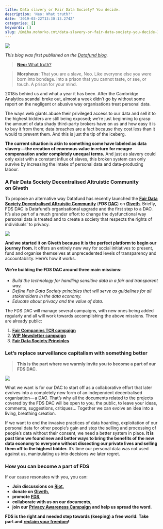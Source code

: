 ```yaml
---
title: Data slavery or Fair Data Society? You decide.
description: 'Neo: What truth?'
date: '2019-03-22T13:30:13.274Z'
categories: []
keywords: []
slug: /@miha.mohorko.cmt/data-slavery-or-fair-data-society-you-decide-119e31944393
---
```


![](posts/img/1__Zcn9RGnK2dnapChFnFIYYQ.jpeg)

_This blog was first published on the_ [_Datafund blog_](https://blog.datafund.net/)_._

> [**Neo:** What truth?](https://www.youtube.com/watch?v=gDadfh0ZdBM)

> **Morpheus:** That you are a slave, Neo. Like everyone else you were born into bondage. Into a prison that you cannot taste, or see, or touch. A prison for your mind.

2018is behind us and what a year it has been. After the Cambridge Analytica scandal broke out, almost a week didn’t go by without some report on the negligent or abusive way organisations treat personal data.

The ways web giants abuse their privileged access to our data and sell it to the highest bidders are still being exposed; we’re just beginning to grasp the amount of data shady third-party brokers have on us and how easy it is to buy it from them; data breaches are a fact because they cost less than it would to prevent them. And this is just the tip of the iceberg.

**The current situation is akin to something some have labeled as data slavery — the creation of enormous value in return for meagre compensation under completely unequal terms.** And just as slavery could only exist with a constant influx of slaves, this broken system can only survive by increasing the intake of personal data and data-producing labour.

### A Fair Data Society Decentralised Altruistic Community on Giveth

To propose an alternative way Datafund has recently launched the [**Fair Data Society Decentralised Altruistic Community**](https://beta.giveth.io/dacs/5c34b2e746d9c67925654070) (**FDS** [**DAC**](https://medium.com/giveth/giveth-introduces-decentralized-altruistic-communities-dacs-d1155a79bdc4)) on [**Giveth**](https://giveth.io/). Briefly, FDS DAC is Datafund’s organisational upgrade and the first step to a DAO. It’s also part of a much grander effort to change the dysfunctional way personal data is treated and to create a society that respects the rights of individuals’ to privacy.

![](posts/img/1__sWHkw4EX5pUMzBR4NjCRrg.jpeg)

**And we started it on Giveth because it is the perfect platform to begin our journey from.** It offers an entirely new way for social initiatives to present, fund and organise themselves at unprecedented levels of transparency and accountability. Here’s how it works.

#### We’re building the FDS DAC around three main missions:

*   _Build the technology for handling sensitive data in a fair and transparent way._
*   _Define Fair Data Society principles that will serve as guidelines for all stakeholders in the data economy._
*   _Educate about privacy and the value of data_.

The FDS DAC will manage several campaigns, with new ones being added regularly and all will work towards accomplishing the above missions. Three are already public:

1.  [**Fair Companies TCR campaign**](https://beta.giveth.io/campaigns/5c34bece46d9c67925654074)
2.  [**WIP Newsletter campaign**](https://beta.giveth.io/campaigns/5c34c70746d9c6792565407e)
3.  [**Fair Data Society Principles**](https://docs.google.com/document/d/14-DM3M-cNCrq2Cn_7J8rRawhaoHOhlyXRPSQZ2thiuc/edit?usp=sharing)

### Let’s replace surveillance capitalism with something better

> **This is the part where we warmly invite you to become a part of our FDS DAC.**

![](posts/img/1__1f7IykBHraWOAsJI8JJVoQ.jpeg)

What we want is for our DAC to start off as a collaborative effort that later evolves into a completely new form of an independent decentralised organisation — a DAO. That’s why all the documents related to the projects covered by the FDS DAC will be open to you, the public, to leave your ideas, comments, suggestions, critiques… Together we can evolve an idea into a living, breathing creation.

If we want to end the invasive practices of data hoarding, exploitation of our personal data for other people’s gain and stop the selling and processing of people’s data without their consent, we need a better system in place. **It is past time we found new and better ways to bring the benefits of the new data economy to everyone without dissecting our private lives and selling them off to the highest bidder.** It’s time our personal data was not used against us, manipulating us into decisions we later regret.

### How you can become a part of FDS

If our cause resonates with you, you can:

*   **Join discussions on** [**Riot**](https://riot.im/app/#/group/+fairdatasociety:matrix.org)**,**
*   **donate on** [**Giveth**](https://beta.giveth.io/dacs/5c34b2e746d9c67925654070)**,**
*   **promote** [**FDS**](https://beta.giveth.io/dacs/5c34b2e746d9c67925654070)**,**
*   **collaborate with us on our documents,**
*   **join our** [**Privacy Awareness Campaign**](https://pac.datafund.io/) **and help us spread the word.**

**FDS is the right and needed step towards (keeping) a free world**. **Take part and** [**reclaim your freedom**](https://blog.datafund.net/reclaim-your-data-reclaim-freedom-78f39fce0a92)**!**
